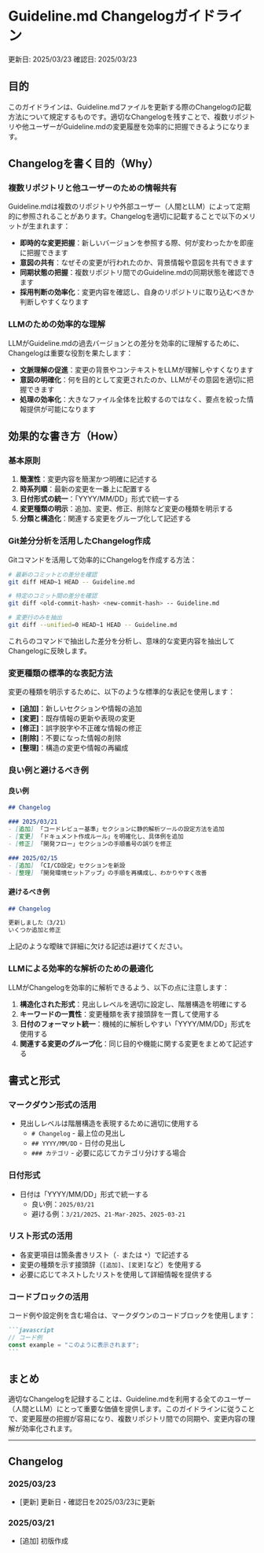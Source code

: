 # Guideline.md Changelogガイドライン

更新日: 2025/03/23
確認日: 2025/03/23

## 目的

このガイドラインは、Guideline.mdファイルを更新する際のChangelogの記載方法について規定するものです。適切なChangelogを残すことで、複数リポジトリや他ユーザーがGuideline.mdの変更履歴を効率的に把握できるようになります。

## Changelogを書く目的（Why）

### 複数リポジトリと他ユーザーのための情報共有

Guideline.mdは複数のリポジトリや外部ユーザー（人間とLLM）によって定期的に参照されることがあります。Changelogを適切に記載することで以下のメリットが生まれます：

- **即時的な変更把握**：新しいバージョンを参照する際、何が変わったかを即座に把握できます
- **意図の共有**：なぜその変更が行われたのか、背景情報や意図を共有できます
- **同期状態の把握**：複数リポジトリ間でのGuideline.mdの同期状態を確認できます
- **採用判断の効率化**：変更内容を確認し、自身のリポジトリに取り込むべきか判断しやすくなります

### LLMのための効率的な理解

LLMがGuideline.mdの過去バージョンとの差分を効率的に理解するために、Changelogは重要な役割を果たします：

- **文脈理解の促進**：変更の背景やコンテキストをLLMが理解しやすくなります
- **意図の明確化**：何を目的として変更されたのか、LLMがその意図を適切に把握できます
- **処理の効率化**：大きなファイル全体を比較するのではなく、要点を絞った情報提供が可能になります

## 効果的な書き方（How）

### 基本原則

1. **簡潔性**：変更内容を簡潔かつ明確に記述する
2. **時系列順**：最新の変更を一番上に配置する
3. **日付形式の統一**：「YYYY/MM/DD」形式で統一する
4. **変更種類の明示**：追加、変更、修正、削除など変更の種類を明示する
5. **分類と構造化**：関連する変更をグループ化して記述する

### Git差分分析を活用したChangelog作成

Gitコマンドを活用して効率的にChangelogを作成する方法：

```bash
# 最新のコミットとの差分を確認
git diff HEAD~1 HEAD -- Guideline.md

# 特定のコミット間の差分を確認
git diff <old-commit-hash> <new-commit-hash> -- Guideline.md

# 変更行のみを抽出
git diff --unified=0 HEAD~1 HEAD -- Guideline.md
```

これらのコマンドで抽出した差分を分析し、意味的な変更内容を抽出してChangelogに反映します。

### 変更種類の標準的な表記方法

変更の種類を明示するために、以下のような標準的な表記を使用します：

- **[追加]**：新しいセクションや情報の追加
- **[変更]**：既存情報の更新や表現の変更
- **[修正]**：誤字脱字や不正確な情報の修正
- **[削除]**：不要になった情報の削除
- **[整理]**：構造の変更や情報の再編成

### 良い例と避けるべき例

#### 良い例

```markdown
## Changelog

### 2025/03/21
- [追加] 「コードレビュー基準」セクションに静的解析ツールの設定方法を追加
- [変更] 「ドキュメント作成ルール」を明確化し、具体例を追加
- [修正] 「開発フロー」セクションの手順番号の誤りを修正

### 2025/02/15
- [追加] 「CI/CD設定」セクションを新設
- [整理] 「開発環境セットアップ」の手順を再構成し、わかりやすく改善
```

#### 避けるべき例

```markdown
## Changelog

更新しました（3/21）
いくつか追加と修正
```

上記のような曖昧で詳細に欠ける記述は避けてください。

### LLMによる効率的な解析のための最適化

LLMがChangelogを効率的に解析できるよう、以下の点に注意します：

1. **構造化された形式**：見出しレベルを適切に設定し、階層構造を明確にする
2. **キーワードの一貫性**：変更種類を表す接頭辞を一貫して使用する
3. **日付のフォーマット統一**：機械的に解析しやすい「YYYY/MM/DD」形式を使用する
4. **関連する変更のグループ化**：同じ目的や機能に関する変更をまとめて記述する

## 書式と形式

### マークダウン形式の活用

- 見出しレベルは階層構造を表現するために適切に使用する
  - `# Changelog` - 最上位の見出し
  - `## YYYY/MM/DD` - 日付の見出し
  - `### カテゴリ` - 必要に応じてカテゴリ分けする場合

### 日付形式

- 日付は「YYYY/MM/DD」形式で統一する
  - 良い例：`2025/03/21`
  - 避ける例：`3/21/2025`、`21-Mar-2025`、`2025-03-21`

### リスト形式の活用

- 各変更項目は箇条書きリスト（`-` または `*`）で記述する
- 変更の種類を示す接頭辞（`[追加]`、`[変更]`など）を使用する
- 必要に応じてネストしたリストを使用して詳細情報を提供する

### コードブロックの活用

コード例や設定例を含む場合は、マークダウンのコードブロックを使用します：

````markdown
```javascript
// コード例
const example = "このように表示されます";
```
````

## まとめ

適切なChangelogを記録することは、Guideline.mdを利用する全てのユーザー（人間とLLM）にとって重要な価値を提供します。このガイドラインに従うことで、変更履歴の把握が容易になり、複数リポジトリ間での同期や、変更内容の理解が効率化されます。

---

## Changelog

### 2025/03/23
- [更新] 更新日・確認日を2025/03/23に更新

### 2025/03/21
- [追加] 初版作成
